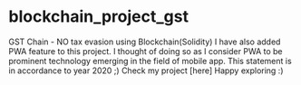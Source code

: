 # blockchain_project_gst
GST Chain - NO tax evasion using Blockchain(Solidity)
I have also added PWA feature to this project. I thought of doing so as I consider PWA to be prominent technology emerging in the field of mobile app. This statement is in accordance to year 2020 ;)
Check my project [here] Happy exploring :)

